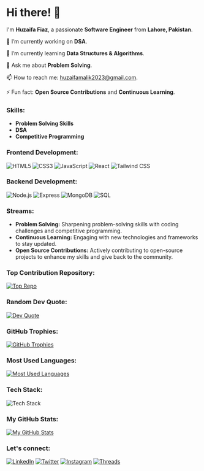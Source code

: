 # Hi there! 👋

I'm **Huzaifa Fiaz**, a passionate **Software Engineer** from **Lahore, Pakistan**.

🔭 I’m currently working on **DSA**.

🌱 I’m currently learning **Data Structures & Algorithms**.

💬 Ask me about **Problem Solving**.

📫 How to reach me: [huzaifamalik2023@gmail.com](mailto:huzaifamalik2023@gmail.com).

⚡ Fun fact: **Open Source Contributions** and **Continuous Learning**.

### Skills:

- **Problem Solving Skills**
- **DSA**
- **Competitive Programming**

### Frontend Development:

![HTML5](https://img.shields.io/badge/HTML5-E34F26?style=flat-square&logo=html5&logoColor=white)
![CSS3](https://img.shields.io/badge/CSS3-1572B6?style=flat-square&logo=css3&logoColor=white)
![JavaScript](https://img.shields.io/badge/JavaScript-F7DF1C?style=flat-square&logo=javascript&logoColor=black)
![React](https://img.shields.io/badge/React-61DAFB?style=flat-square&logo=react&logoColor=black)
![Tailwind CSS](https://img.shields.io/badge/Tailwind%20CSS-06B6D4?style=flat-square&logo=tailwindcss&logoColor=white)

### Backend Development:

![Node.js](https://img.shields.io/badge/Node.js-339933?style=flat-square&logo=nodedotjs&logoColor=white)
![Express](https://img.shields.io/badge/Express.js-000000?style=flat-square&logo=express&logoColor=white)
![MongoDB](https://img.shields.io/badge/MongoDB-47A248?style=flat-square&logo=mongodb&logoColor=white)
![SQL](https://img.shields.io/badge/SQL-003B57?style=flat-square&logo=sqlite&logoColor=white)

### Streams:

- **Problem Solving:** Sharpening problem-solving skills with coding challenges and competitive programming.
- **Continuous Learning:** Engaging with new technologies and frameworks to stay updated.
- **Open Source Contributions:** Actively contributing to open-source projects to enhance my skills and give back to the community.

### Top Contribution Repository:

[![Top Repo](https://github-readme-stats.vercel.app/api/pin/?username=huzaifaawan699&repo=your-repo-name&theme=radical)](https://github.com/huzaifaawan699/your-repo-name)

### Random Dev Quote:

[![Dev Quote](https://quotes-github-readme.vercel.app/api?type=horizontal&theme=radical)](https://github.com/quotes-github-readme)

### GitHub Trophies:

[![GitHub Trophies](https://github-profile-trophy.vercel.app/?username=huzaifaawan699&theme=radical&row=1&column=4)](https://github.com/ryo-ma/github-profile-trophy)

### Most Used Languages:

[![Most Used Languages](https://github-readme-stats.vercel.app/api/top-langs/?username=huzaifaawan699&layout=compact&theme=radical)](https://github.com/huzaifaawan699)

### Tech Stack:

![Tech Stack](https://skillicons.dev/icons?i=html,css,js,react,nodejs,express,mongodb,sql,tailwind)

### My GitHub Stats:

[![My GitHub Stats](https://github-readme-stats.vercel.app/api?username=huzaifaawan699&show_icons=true&hide=contribs,prs&theme=radical)](https://github.com/HuzaifaFiaz)

### Let's connect:

[![LinkedIn](https://img.shields.io/badge/LinkedIn-Huzaifa%20Fiaz-blue?style=flat-square&logo=Linkedin&logoColor=white)](https://www.linkedin.com/in/huzaifa-fiaz-59a42a252/)
[![Twitter](https://img.shields.io/badge/Twitter-Huzaifa%20Fiaz-blue?style=flat-square&logo=Twitter&logoColor=white)](https://twitter.com/Huzaifaawan2023?t=GDLSsViSE2k4Vu6EP-ks0g&s=08)
[![Instagram](https://img.shields.io/badge/Instagram-Huzaifa%20Fiaz-red?style=flat-square&logo=Instagram&logoColor=white)](https://www.instagram.com/huzaifaawan699?igshid=NGVhN2U2NjQ0Yg==)
[![Threads](https://img.shields.io/badge/Threads-Huzaifa%20Fiaz-blue?style=flat-square&logo=Threads&logoColor=white)](https://www.threads.net/@huzaifaawan699)
